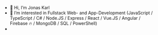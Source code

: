 - 👋 Hi, I’m Jonas Karl
- 👀 I’m interested in Fullstack Web- and App-Development (JavaScript / TypeScript / C# / Node.JS / Express / React / Vue.JS / Angular / Firebase 🔥 / MongoDB / SQL / PowerShell)
- 

<!---
jonas080301/jonas080301 is a ✨ special ✨ repository because its `README.md` (this file) appears on your GitHub profile.
You can click the Preview link to take a look at your changes.
--->
